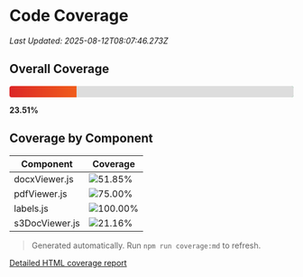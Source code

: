 # Code Coverage

_Last Updated: 2025-08-12T08:07:46.273Z_

## Overall Coverage


<div style="position:relative;background:linear-gradient(to right,#dc2626,#f97316,#facc15,#16a34a);width:100%;height:20px;border-radius:4px;">
  <div style="position:absolute;right:0;top:0;height:100%;width:76.49%;background-color:#ddd;border-radius:0 4px 4px 0;"></div>
</div>


**23.51%**

## Coverage by Component

| Component | Coverage |
| --- | --- |
| docxViewer.js | ![51.85%](https://img.shields.io/badge/-51.85%25-orange?label=) |
| pdfViewer.js | ![75.00%](https://img.shields.io/badge/-75.00%25-yellow?label=) |
| labels.js | ![100.00%](https://img.shields.io/badge/-100.00%25-brightgreen?label=) |
| s3DocViewer.js | ![21.16%](https://img.shields.io/badge/-21.16%25-red?label=) |

> Generated automatically. Run `npm run coverage:md` to refresh.

[Detailed HTML coverage report](../coverage/lcov-report/index.html)
